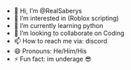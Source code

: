 - 👋 Hi, I’m @RealSaberys
- 👀 I’m interested in (Roblox scripting)
- 🌱 I’m currently learning python
- 💞️ I’m looking to collaborate on Coding
- 📫 How to reach me via: discord
- 😄 Pronouns: He/Him/His
- ⚡ Fun fact: im underage 😎 

<!---
RealSaberys/RealSaberys is a ✨ special ✨ repository because its `README.md` (this file) appears on your GitHub profile.
You can click the Preview link to take a look at your changes.
--->
